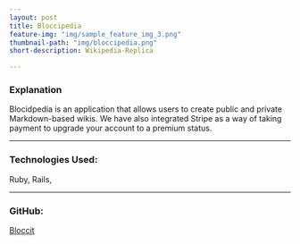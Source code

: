 ```yaml
---
layout: post
title: Bloccipedia
feature-img: "img/sample_feature_img_3.png"
thumbnail-path: "img/bloccipedia.png"
short-description: Wikipedia-Replica

---
```

### Explanation

Blocidpedia is an application that allows users to create public and private Markdown-based wikis.  We have also integrated Stripe as a way of taking payment to upgrade your account to a premium status.

---
### Technologies Used:

Ruby, Rails,

---
### GitHub:

[Bloccit](https:://github.com/erinworth/blocipedia)

